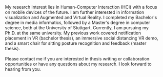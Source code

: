My research interest lies in Human-Computer Interaction (HCI) with a focus on mobile devices of the future. I am further interested in information visualization and Augmented and Virtual Reality. I completed my Bachelor's degree in media informatics, followed by a Master's degree in computer science, both at the University of Stuttgart. Currently, I am pursuing my Ph.D. at the same university. My previous work covered notification placement in VR (bachelor thesis), an immersive social distancing VR demo, and a smart chair for sitting posture recognition and feedback (master thesis).
<br><br>
Please contact me if you are interested in thesis writing or collaboration opportunities or have any questions about my research.
I look forward to hearing from you.